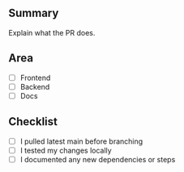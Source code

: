 ## Summary
Explain what the PR does.
## Area
- [ ] Frontend
- [ ] Backend
- [ ] Docs
## Checklist
- [ ] I pulled latest main before branching
- [ ] I tested my changes locally
- [ ] I documented any new dependencies or steps